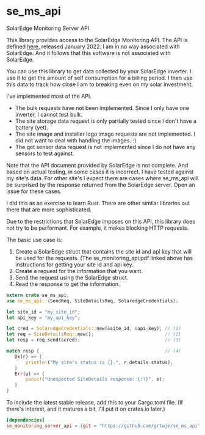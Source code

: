 # se_ms_api
 SolarEdge Monitoring Server API

This library provides access to the SolarEdge Monitoring API. The API is defined [here](https://www.solaredge.com/sites/default/files/se_monitoring_api.pdf), released January 2022. I am in no way associated with SolarEdge. And it follows that this software is not associated with SolarEdge.

You can use this library to get data collected by your SolarEdge inverter. I use it to get the amount of self consumption for a billing period. I then use this data to track how close I am to breaking even on my solar investment.

I've implemented most of the API.
* The bulk requests have not been implemented. Since I only have one inverter, I cannot test bulk.
* The site storage data request is only partially tested since I don't have a battery (yet).
* The site image and installer logo image requests are not implemented. I did not want to deal with handling the images. :)
* The get sensor data request is not implemented since I do not have any sensors to test against.

Note that the API document provided by SolarEdge is not complete. And based on actual testing, in some cases it is incorrect. I have tested against my site's data. For other site's I expect there are cases where se_ms_api will be surprised by the response returned from the SolarEdge server. Open an issue for these cases.

I did this as an exercise to learn Rust.  There are other similar libraries out there that are more sophisticated. 

Due to the restrictions that SolarEdge imposes on this API, this library does not try to be performant. For example, it makes blocking HTTP requests.

The basic use case is:

1. Create a SolarEdge struct that contains the site id and api key that will be used for the requests. (The se_monitoring_api.pdf linked above has instructions for getting your site id and api key.
2. Create a request for the information that you want.
3. Send the request using the SolarEdge struct.
4. Read the response to get the information.

```rust
extern crate se_ms_api;
use se_ms_api::{SendReq, SiteDetailsReq, SolaredgeCredentials};

let site_id = "my_site_id";
let api_key = "my_api_key";

let cred = SolaredgeCredentials::new(&site_id, &api_key); // (1)
let req = SiteDetailsReq::new();                          // (2)
let resp = req.send(&cred);                               // (3)

match resp {                                              // (4)
   Ok(r) => {
       println!("My site's status is {}.", r.details.status);
   }
   Err(e) => {
       panic!("Unexpected SiteDetails response: {:?}", e);
   }
}
```

To include the latest stable release, add this to your Cargo.toml file. (If there's interest, and it matures a bit, I'll put it on crates.io later.)

```toml
[dependencies]
se_monitoring_server_api = {git = "https://github.com/grtwje/se_ms_api", tag = "0.1.0-alpha.2"}
```
